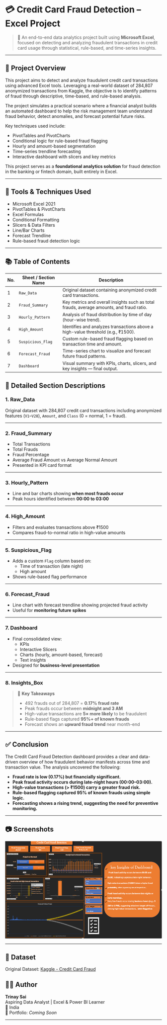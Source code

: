# 💳 Credit Card Fraud Detection – Excel Project

> 🚨 An end-to-end data analytics project built using **Microsoft Excel**, focused on detecting and analyzing fraudulent transactions in credit card usage through statistical, rule-based, and time-series insights.

---

## 🧾 Project Overview

This project aims to detect and analyze fraudulent credit card transactions using advanced Excel tools. Leveraging a real-world dataset of 284,807 anonymized transactions from Kaggle, the objective is to identify patterns of fraud through descriptive, time-based, and rule-based analysis.

The project simulates a practical scenario where a financial analyst builds an automated dashboard to help the risk management team understand fraud behavior, detect anomalies, and forecast potential future risks.

Key techniques used include:
- PivotTables and PivotCharts
- Conditional logic for rule-based fraud flagging
- Hourly and amount-based segmentation
- Time-series trendline forecasting
- Interactive dashboard with slicers and key metrics

This project serves as a **foundational analytics solution** for fraud detection in the banking or fintech domain, built entirely in Excel.

---

## 🧰 Tools & Techniques Used

- Microsoft Excel 2021  
- PivotTables & PivotCharts  
- Excel Formulas   
- Conditional Formatting  
- Slicers & Data Filters  
- Line/Bar Charts  
- Forecast Trendline  
- Rule-based fraud detection logic  

---

## 📚 Table of Contents

| No. | Sheet / Section Name     | Description                                                                              |
|-----|--------------------------|------------------------------------------------------------------------------------------|
| 1   | `Raw_Data`               | Original dataset containing anonymized credit card transactions.                         |
| 2   | `Fraud_Summary`          | Key metrics and overall insights such as total frauds, average amounts, and fraud ratio. |
| 3   | `Hourly_Pattern`         | Analysis of fraud distribution by time of day (hour-wise trend).                         |
| 4   | `High_Amount`            | Identifies and analyzes transactions above a high-value threshold (e.g., ₹1500).         |
| 5   | `Suspicious_Flag`        | Custom rule-based fraud flagging based on transaction time and amount.                   |
| 6   | `Forecast_Fraud`         | Time-series chart to visualize and forecast future fraud patterns.                       |
| 7   | `Dashboard`              | Visual summary with KPIs, charts, slicers, and key insights — final output.              |

## 📝 Detailed Section Descriptions

### 1. **Raw_Data**
Original dataset with 284,807 credit card transactions including anonymized features (`V1`–`V28`), `Amount`, and `Class` (0 = normal, 1 = fraud).

---

### 2. **Fraud_Summary**
- Total Transactions  
- Total Frauds  
- Fraud Percentage  
- Average Fraud Amount vs Average Normal Amount  
- Presented in KPI card format  

---

### 3. **Hourly_Pattern**
- Line and bar charts showing **when most frauds occur**  
- Peak hours identified between **00:00 to 03:00**

---

### 4. **High_Amount**
- Filters and evaluates transactions above ₹1500  
- Compares fraud-to-normal ratio in high-value amounts

---

### 5. **Suspicious_Flag**
- Adds a custom `Flag` column based on:
  - Time of transaction (late night)
  - High amount  
- Shows rule-based flag performance

---

### 6. **Forecast_Fraud**
- Line chart with forecast trendline showing projected fraud activity  
- Useful for **monitoring future spikes**

---

### 7. **Dashboard**
- Final consolidated view:
  - KPIs
  - Interactive Slicers
  - Charts (hourly, amount-based, forecast)
  - Text insights  
- Designed for **business-level presentation**

---

### 8. **Insights_Box**
> 🧠 **Key Takeaways**
> - 492 frauds out of 284,807 = **0.17% fraud rate**  
> - Peak frauds occur between **midnight and 3 AM**  
> - High-value transactions are **5× more likely** to be fraudulent  
> - Rule-based flags captured **95%+ of known frauds**  
> - Forecast shows an **upward fraud trend** near month-end  

---

## ✅ Conclusion

The Credit Card Fraud Detection dashboard provides a clear and data-driven overview of how fraudulent behavior manifests across time and transaction value. The analysis uncovered the following:

- **Fraud rate is low (0.17%) but financially significant.**
- **Peak fraud activity occurs during late-night hours (00:00–03:00).**
- **High-value transactions (> ₹1500) carry a greater fraud risk.**
- **Rule-based flagging captured 95% of known frauds using simple logic.**
- **Forecasting shows a rising trend, suggesting the need for preventive monitoring.**

---

## 📷 Screenshots
![Dashboard](Dashboard_Overview.png)


---
## 📂 Dataset
Original Dataset: [Kaggle - Credit Card Fraud](https://www.kaggle.com/datasets/mlg-ulb/creditcardfraud)


## 🧑‍💻 Author

**Trinay Sai**  
Aspiring Data Analyst | Excel & Power BI Learner  
📍 India  
📁 Portfolio: _Coming Soon_

---

